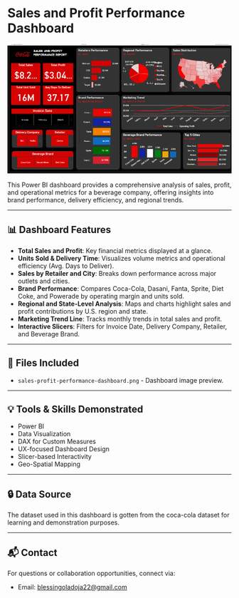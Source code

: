 # Sales and Profit Performance Dashboard

![Dashboard Preview](./sales-profit-performance-dashboard.png)

This Power BI dashboard provides a comprehensive analysis of sales, profit, and operational metrics for a beverage company, offering insights into brand performance, delivery efficiency, and regional trends.

---

## 📊 Dashboard Features

- **Total Sales and Profit**: Key financial metrics displayed at a glance.
- **Units Sold & Delivery Time**: Visualizes volume metrics and operational efficiency (Avg. Days to Deliver).
- **Sales by Retailer and City**: Breaks down performance across major outlets and cities.
- **Brand Performance**: Compares Coca-Cola, Dasani, Fanta, Sprite, Diet Coke, and Powerade by operating margin and units sold.
- **Regional and State-Level Analysis**: Maps and charts highlight sales and profit contributions by U.S. region and state.
- **Marketing Trend Line**: Tracks monthly trends in total sales and profit.
- **Interactive Slicers**: Filters for Invoice Date, Delivery Company, Retailer, and Beverage Brand.

---

## 📁 Files Included

- `sales-profit-performance-dashboard.png` - Dashboard image preview.

---

## 💡 Tools & Skills Demonstrated

- Power BI
- Data Visualization
- DAX for Custom Measures
- UX-focused Dashboard Design
- Slicer-based Interactivity
- Geo-Spatial Mapping

---

## 🔒 Data Source

The dataset used in this dashboard is gotten from the coca-cola dataset for learning and demonstration purposes.

---

## 📬 Contact

For questions or collaboration opportunities, connect via:
- Email: blessingoladoja22@gmail.com
